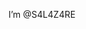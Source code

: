 I’m @S4L4Z4RE

<!---
S4L4Z4RE/S4L4Z4RE is a ✨ special ✨ repository because its `README.md` (this file) appears on your GitHub profile.
You can click the Preview link to take a look at your changes.
--->
